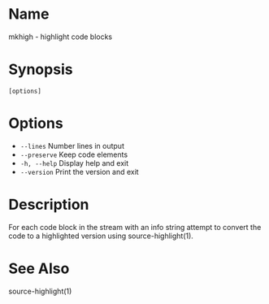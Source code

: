 # Name

mkhigh - highlight code blocks

# Synopsis

```
[options]
```

# Options

* `--lines` Number lines in output
* `--preserve` Keep code elements
* `-h, --help` Display help and exit
* `--version` Print the version and exit

# Description

For each code block in the stream with an info string attempt to convert the code to a highlighted version using source-highlight(1).

# See Also

source-highlight(1)
